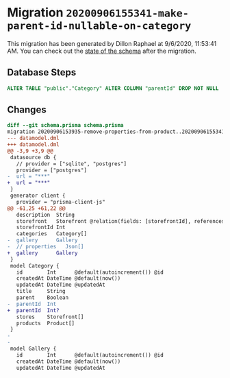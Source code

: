 # Migration `20200906155341-make-parent-id-nullable-on-category`

This migration has been generated by Dillon Raphael at 9/6/2020, 11:53:41 AM.
You can check out the [state of the schema](./schema.prisma) after the migration.

## Database Steps

```sql
ALTER TABLE "public"."Category" ALTER COLUMN "parentId" DROP NOT NULL
```

## Changes

```diff
diff --git schema.prisma schema.prisma
migration 20200906153935-remove-properties-from-product..20200906155341-make-parent-id-nullable-on-category
--- datamodel.dml
+++ datamodel.dml
@@ -3,9 +3,9 @@
 datasource db {
   // provider = ["sqlite", "postgres"]
   provider = ["postgres"]
-  url = "***"
+  url = "***"
 }
 generator client {
   provider = "prisma-client-js"
@@ -61,25 +61,22 @@
   description  String     
   storefront   Storefront @relation(fields: [storefrontId], references: [id])
   storefrontId Int
   categories   Category[]
-  gallery      Gallery
-  // properties   Json[]       
+  gallery      Gallery       
 }
 model Category {
   id        Int      @default(autoincrement()) @id
   createdAt DateTime @default(now())
   updatedAt DateTime @updatedAt
   title     String
   parent    Boolean
-  parentId  Int
+  parentId  Int?
   stores    Storefront[]
   products  Product[]
 }
-
-
 model Gallery {
   id        Int      @default(autoincrement()) @id
   createdAt DateTime @default(now())
   updatedAt DateTime @updatedAt
```


